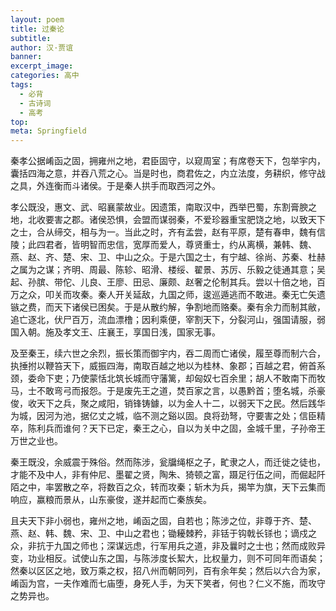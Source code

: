 ```yaml
---
layout: poem
title: 过秦论
subtitle: 
author: 汉·贾谊
banner: 
excerpt_image: 
categories: 高中
tags:
  - 必背
  - 古诗词
  - 高考
top: 
meta: Springfield
---
```




秦孝公据崤函之固，拥雍州之地，君臣固守，以窥周室；有席卷天下，包举宇内，囊括四海之意，并吞八荒之心。当是时也，商君佐之，内立法度，务耕织，修守战之具，外连衡而斗诸侯。于是秦人拱手而取西河之外。

孝公既没，惠文、武、昭襄蒙故业。因遗策，南取汉中，西举巴蜀，东割膏腴之地，北收要害之郡。诸侯恐惧，会盟而谋弱秦，不爱珍器重宝肥饶之地，以致天下之士，合从缔交，相与为一。当此之时，齐有孟尝，赵有平原，楚有春申，魏有信陵；此四君者，皆明智而忠信，宽厚而爱人，尊贤重士，约从离横，兼韩、魏、燕、赵、齐、楚、宋、卫、中山之众。于是六国之士，有宁越、徐尚、苏秦、杜赫之属为之谋；齐明、周最、陈轸、昭滑、楼绥、翟景、苏厉、乐毅之徒通其意；吴起、孙膑、带佗、儿良、王廖、田忌、廉颇、赵奢之伦制其兵。尝以十倍之地，百万之众，叩关而攻秦。秦人开关延敌，九国之师，逡巡遁逃而不敢进。秦无亡矢遗镞之费，而天下诸侯已困矣。于是从散约解，争割地而赂秦。秦有余力而制其敝，追亡逐北，伏尸百万，流血漂橹；因利乘便，宰割天下，分裂河山，强国请服，弱国入朝。施及孝文王、庄襄王，享国日浅，国家无事。

及至秦王，续六世之余烈，振长策而御宇内，吞二周而亡诸侯，履至尊而制六合，执捶拊以鞭笞天下，威振四海，南取百越之地以为桂林、象郡；百越之君，俯首系颈，委命下吏；乃使蒙恬北筑长城而守藩篱，却匈奴七百余里；胡人不敢南下而牧马，士不敢弯弓而报怨。于是废先王之道，焚百家之言，以愚黔首；堕名城，杀豪俊，收天下之兵，聚之咸阳，销锋铸鐻，以为金人十二，以弱天下之民。然后践华为城，因河为池，据亿丈之城，临不测之谿以固。良将劲弩，守要害之处；信臣精卒，陈利兵而谁何？天下已定，秦王之心，自以为关中之固，金城千里，子孙帝王万世之业也。

秦王既没，余威震于殊俗。然而陈涉，瓮牖绳枢之子，甿隶之人，而迁徙之徒也，才能不及中人，非有仲尼、墨翟之贤，陶朱、猗顿之富，蹑足行伍之间，而倔起阡陌之中，率罢散之卒，将数百之众，转而攻秦；斩木为兵，揭竿为旗，天下云集而响应，赢粮而景从，山东豪俊，遂并起而亡秦族矣。

且夫天下非小弱也，雍州之地，崤函之固，自若也；陈涉之位，非尊于齐、楚、燕、赵、韩、魏、宋、卫、中山之君也；锄耰棘矜，非铦于钩戟长铩也；谪戍之众，非抗于九国之师也；深谋远虑，行军用兵之道，非及曩时之士也；然而成败异变，功业相反。试使山东之国，与陈涉度长絜大，比权量力，则不可同年而语矣；然秦以区区之地，致万乘之权，招八州而朝同列，百有余年矣；然后以六合为家，崤函为宫，一夫作难而七庙堕，身死人手，为天下笑者，何也？仁义不施，而攻守之势异也。